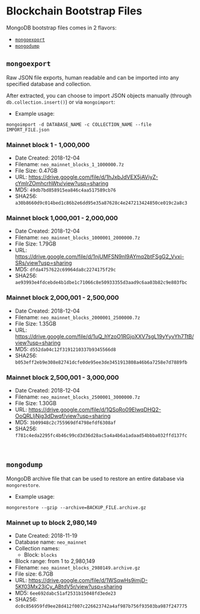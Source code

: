 # Blockchain Bootstrap Files

MongoDB bootstrap files comes in 2 flavors:

* [`mongoexport`](https://docs.mongodb.com/manual/reference/program/mongoexport/)
* [`mongodump`](https://docs.mongodb.com/manual/reference/program/mongodump/)

## `mongoexport`

Raw JSON file exports, human readable and can be imported into any specified database and collection.

After extracted, you can choose to import JSON objects manually (through `db.collection.insert()`) or via `mongoimport`:

* Example usage:

```
mongoimport -d DATABASE_NAME -c COLLECTION_NAME --file IMPORT_FILE.json
```

### Mainnet block 1 - 1,000,000

* Date Created: 2018-12-04
* Filename: `neo_mainnet_blocks_1_1000000.7z`
* File Size: 0.47GB
* URL: https://drive.google.com/file/d/1hJxbJdVEX5jAViyZ-cYmlrZOmhcrhWtv/view?usp=sharing
* MD5: `49db7bd858915ea846c4aa517589cb76`
* SHA256: `a30b8660d9c014bed1c86b2e6dd95e35a87628c4e247213424850ce019c2a8c3`

### Mainnet block 1,000,001 - 2,000,000

* Date Created: 2018-12-04
* Filename: `neo_mainnet_blocks_1000001_2000000.7z`
* File Size: 1.79GB
* URL: https://drive.google.com/file/d/1njUMFSN9nI9AYmq2btFSgG2_Vvxi-SRs/view?usp=sharing
* MD5: `dfda4757622c69964da8c2274175f29c`
* SHA256: `ae93993e4fdcebde4b1dbe1c71066c8e50933355d3aad9c6aa03b82c9e803fbc`

### Mainnet block 2,000,001 - 2,500,000

* Date Created: 2018-12-04
* Filename: `neo_mainnet_blocks_2000001_2500000.7z`
* File Size: 1.35GB
* URL: https://drive.google.com/file/d/1uQ_hYzoO1RGjoXXV7sgL19yYyvYh7TtB/view?usp=sharing
* MD5: `d552da04c12f3191210337b9345566d8`
* SHA256: `b053eff2eb9e308e82741dcfe0de95ee3de3451913808a46b6a7258e7d7889fb`

### Mainnet block 2,500,001 - 3,000,000

* Date Created: 2018-12-04
* Filename: `neo_mainnet_blocks_2500001_3000000.7z`
* File Size: 1.30GB
* URL: https://drive.google.com/file/d/1QSoRo09ElwqDHQ2-OoQRLIjNjg3dDwqf/view?usp=sharing
* MD5: `3b09948c2c755969df4798efdf6308af`
* SHA256: `f781c4eda2295fc4b46c99cd3d36d28ac5a4a4b6a1adaad54bbba032ffd137fc`

&nbsp;

## `mongodump`

MongoDB archive file that can be used to restore an entire database via `mongorestore`.

* Example usage:

```
mongorestore --gzip --archive=BACKUP_FILE.archive.gz
```

### Mainnet up to block 2,980,149

* Date Created: 2018-11-19
* Database name: `neo_mainnet`
* Collection names:
  * Block: `blocks`
* Block range: from 1 to 2,980,149
* Filename: `neo_mainnet_blocks_2980149.archive.gz`
* File size: 6.7GB
* URL: https://drive.google.com/file/d/1WSqwHs9imjD-5Kf03Mx23iCy_ABtdV5r/view?usp=sharing
* MD5: `6ee692dabc51af2531b15048fd3ede23`
* SHA256: `dc0c856959fd9ee28d412f007c226623742a4af987b756f93503ba987f247775`

